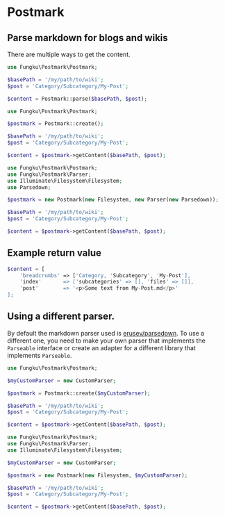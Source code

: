 # Postmark

## Parse markdown for blogs and wikis

There are multiple ways to get the content.

```php
use Fungku\Postmark\Postmark;

$basePath = '/my/path/to/wiki';
$post = 'Category/Subcategory/My-Post';

$content = Postmark::parse($basePath, $post);
```

```php
use Fungku\Postmark\Postmark;

$postmark = Postmark::create();

$basePath = '/my/path/to/wiki';
$post = 'Category/Subcategory/My-Post';

$content = $postmark->getContent($basePath, $post);
```

```php
use Fungku\Postmark\Postmark;
use Fungku\Postmark\Parser;
use Illuminate\Filesystem\Filesystem;
use Parsedown;

$postmark = new Postmark(new Filesystem, new Parser(new Parsedown));

$basePath = '/my/path/to/wiki';
$post = 'Category/Subcategory/My-Post';

$content = $postmark->getContent($basePath, $post);
```

## Example return value

```php
$content = [
    'breadcrumbs' => ['Category, 'Subcategory', 'My-Post'],
    'index'       => ['subcategories' => [], 'files' => []],
    'post'        => '<p>Some text from My-Post.md</p>'
];
```

## Using a different parser.

By default the markdown parser used is [erusev/parsedown](https://github.com/erusev/parsedown). To use a different one, 
you need to make your own parser that implements the `Parseable` interface or create an adapter for a different library
that implements `Parseable`.

```php
use Fungku\Postmark\Postmark;

$myCustomParser = new CustomParser;

$postmark = Postmark::create($myCustomParser);

$basePath = '/my/path/to/wiki';
$post = 'Category/Subcategory/My-Post';

$content = $postmark->getContent($basePath, $post);
```

```php
use Fungku\Postmark\Postmark;
use Fungku\Postmark\Parser;
use Illuminate\Filesystem\Filesystem;

$myCustomParser = new CustomParser;

$postmark = new Postmark(new Filesystem, $myCustomParser);

$basePath = '/my/path/to/wiki';
$post = 'Category/Subcategory/My-Post';

$content = $postmark->getContent($basePath, $post);
```
